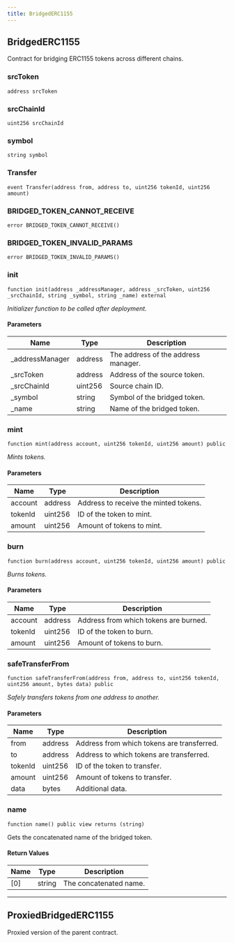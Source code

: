 ```yaml
---
title: BridgedERC1155
---
```


## BridgedERC1155

Contract for bridging ERC1155 tokens across different chains.

### srcToken

```solidity
address srcToken
```

### srcChainId

```solidity
uint256 srcChainId
```

### symbol

```solidity
string symbol
```

### Transfer

```solidity
event Transfer(address from, address to, uint256 tokenId, uint256 amount)
```

### BRIDGED_TOKEN_CANNOT_RECEIVE

```solidity
error BRIDGED_TOKEN_CANNOT_RECEIVE()
```

### BRIDGED_TOKEN_INVALID_PARAMS

```solidity
error BRIDGED_TOKEN_INVALID_PARAMS()
```

### init

```solidity
function init(address _addressManager, address _srcToken, uint256 _srcChainId, string _symbol, string _name) external
```

_Initializer function to be called after deployment._

#### Parameters

| Name             | Type    | Description                         |
| ---------------- | ------- | ----------------------------------- |
| \_addressManager | address | The address of the address manager. |
| \_srcToken       | address | Address of the source token.        |
| \_srcChainId     | uint256 | Source chain ID.                    |
| \_symbol         | string  | Symbol of the bridged token.        |
| \_name           | string  | Name of the bridged token.          |

### mint

```solidity
function mint(address account, uint256 tokenId, uint256 amount) public
```

_Mints tokens._

#### Parameters

| Name    | Type    | Description                           |
| ------- | ------- | ------------------------------------- |
| account | address | Address to receive the minted tokens. |
| tokenId | uint256 | ID of the token to mint.              |
| amount  | uint256 | Amount of tokens to mint.             |

### burn

```solidity
function burn(address account, uint256 tokenId, uint256 amount) public
```

_Burns tokens._

#### Parameters

| Name    | Type    | Description                           |
| ------- | ------- | ------------------------------------- |
| account | address | Address from which tokens are burned. |
| tokenId | uint256 | ID of the token to burn.              |
| amount  | uint256 | Amount of tokens to burn.             |

### safeTransferFrom

```solidity
function safeTransferFrom(address from, address to, uint256 tokenId, uint256 amount, bytes data) public
```

_Safely transfers tokens from one address to another._

#### Parameters

| Name    | Type    | Description                                |
| ------- | ------- | ------------------------------------------ |
| from    | address | Address from which tokens are transferred. |
| to      | address | Address to which tokens are transferred.   |
| tokenId | uint256 | ID of the token to transfer.               |
| amount  | uint256 | Amount of tokens to transfer.              |
| data    | bytes   | Additional data.                           |

### name

```solidity
function name() public view returns (string)
```

Gets the concatenated name of the bridged token.

#### Return Values

| Name | Type   | Description            |
| ---- | ------ | ---------------------- |
| [0]  | string | The concatenated name. |

---

## ProxiedBridgedERC1155

Proxied version of the parent contract.
